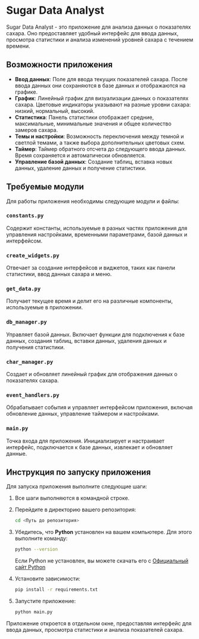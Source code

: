 # Sugar Data Analyst

Sugar Data Analyst - это приложение для анализа данных о показателях сахара. Оно предоставляет удобный интерфейс для
ввода данных, просмотра статистики и анализа изменений уровней сахара с течением времени.

## Возможности приложения

- **Ввод данных**: Поле для ввода текущих показателей сахара. После ввода данных они сохраняются в базе данных и
  отображаются на графике.
- **График**: Линейный график для визуализации данных о показателях сахара. Цветовые индикаторы указывают на разные
  уровни сахара: низкий, нормальный, высокий.
- **Статистика**: Панель статистики отображает средние, максимальные, минимальные значения и общее количество замеров
  сахара.
- **Темы и настройки**: Возможность переключения между темной и светлой темами, а также выбора дополнительных цветовых
  схем.
- **Таймер**: Таймер обратного отсчета до следующего ввода данных. Время сохраняется и автоматически обновляется.
- **Управление базой данных**: Создание таблиц, вставка новых данных, удаление данных и получение статистики.

## Требуемые модули

Для работы приложения необходимы следующие модули и файлы:

### `constants.py`

Содержит константы, используемые в разных частях приложения для управления настройками, временными параметрами, базой
данных и интерфейсом.

### `create_widgets.py`

Отвечает за создание интерфейсов и виджетов, таких как панели статистики, ввод данных сахара и меню.

### `get_data.py`

Получает текущее время и делит его на различные компоненты, используемые в приложении.

### `db_manager.py`

Управляет базой данных. Включает функции для подключения к базе данных, создания таблиц, вставки данных, удаления данных
и получения статистики.

### `char_manager.py`

Создает и обновляет линейный график для отображения данных о показателях сахара.

### `event_handlers.py`

Обрабатывает события и управляет интерфейсом приложения, включая обновление данных, управление таймером и настройками.

### `main.py`

Точка входа для приложения. Инициализирует и настраивает интерфейс, подключается к базе данных, извлекает и обновляет
данные.

## Инструкция по запуску приложения

Для запуска приложения выполните следующие шаги:

1. Все шаги выполняются в командной строке.

2. Перейдите в директорию вашего репозитория:
   ```bash
   cd <Путь до репозитория>

3. Убедитесь, что **Python** установлен на вашем компьютере. Для этого выполните команду:
    ```bash
   python --version
    ```
    Если Python не установлен, вы можете скачать его с [Официальный сайт Python](https://www.python.org/downloads/)

4. Установите зависимости:
   ```bash
   pip install -r requirements.txt
   ```

5. Запустите приложение:
   ```bash
   python main.py
   ```

Приложение откроется в отдельном окне, предоставляя интерфейс для ввода данных, просмотра статистики и анализа
показателей сахара.